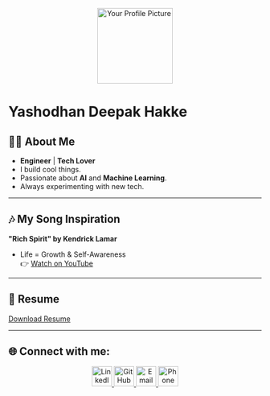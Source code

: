 <p align="center">
  <img src="https://your-image-url.com" alt="Your Profile Picture" width="150"/>
</p>

# Yashodhan Deepak Hakke

## 🙋‍♂️ About Me
- **Engineer** | **Tech Lover**  
- I build cool things.  
- Passionate about **AI** and **Machine Learning**.  
- Always experimenting with new tech.

---

## 🎶 My Song Inspiration
**"Rich Spirit" by Kendrick Lamar**  
- Life = Growth & Self-Awareness  
👉 [Watch on YouTube](https://www.youtube.com/watch?v=4V9Y4iJ7t0I)

---

## 📄 Resume
[Download Resume](./path/to/your/resume.pdf)

---

## 🌐 Connect with me:
<p align="center">
  <a href="https://www.linkedin.com/in/yashodhan-deepak-hakke/" target="_blank">
    <img src="https://upload.wikimedia.org/wikipedia/commons/0/01/LinkedIn_Logo_2023.png" alt="LinkedIn" width="40" />
  </a>  
  <a href="https://github.com/boeing23" target="_blank">
    <img src="https://upload.wikimedia.org/wikipedia/commons/9/91/Octicons-mark-github.svg" alt="GitHub" width="40" />
  </a>  
  <a href="mailto:yashodhan@vt.edu">
    <img src="https://upload.wikimedia.org/wikipedia/commons/6/64/OOjs_UI_icon_envelope.svg" alt="Email" width="40" />
  </a>  
  <a href="tel:+15408249994">
    <img src="https://upload.wikimedia.org/wikipedia/commons/thumb/7/7b/Telephone_icon_%28circles%29.svg/1200px-Telephone_icon_%28circles%29.svg.png" alt="Phone" width="40" />
  </a>
</p>
